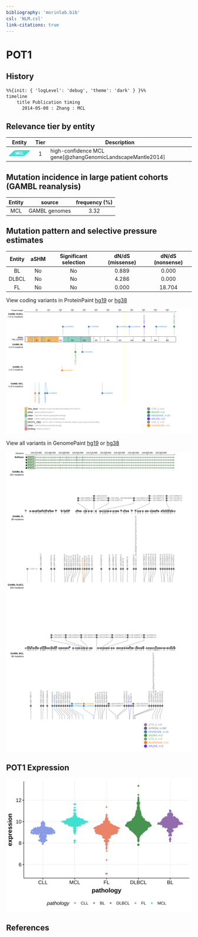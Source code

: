 ```yaml
---
bibliography: 'morinlab.bib'
csl: 'NLM.csl'
link-citations: true
---
```

# POT1

## History

```mermaid
%%{init: { 'logLevel': 'debug', 'theme': 'dark' } }%%
timeline
    title Publication timing
      2014-05-08 : Zhang : MCL
```

## Relevance tier by entity

|Entity|Tier|Description             |
|:------:|:----:|------------------------|
|![MCL](images/icons/MCL_tier1.png)   |1   |high-confidence MCL gene[@zhangGenomicLandscapeMantle2014]|

## Mutation incidence in large patient cohorts (GAMBL reanalysis)

|Entity|source       |frequency (%)|
|:------:|:-------------:|:-------------:|
|MCL   |GAMBL genomes|3.32         |

## Mutation pattern and selective pressure estimates

|Entity|aSHM|Significant selection|dN/dS (missense)|dN/dS (nonsense)|
|:------:|:----:|:---------------------:|:----------------:|:----------------:|
|BL    |No  |No                   |0.889           | 0.000          |
|DLBCL |No  |No                   |4.286           | 0.000          |
|FL    |No  |No                   |0.000           |18.704          |




View coding variants in ProteinPaint [hg19](https://morinlab.github.io/LLMPP/GAMBL/POT1_protein.html)  or [hg38](https://morinlab.github.io/LLMPP/GAMBL/POT1_protein_hg38.html)

![](images/proteinpaint/POT1_NM_015450.svg)

View all variants in GenomePaint [hg19](https://morinlab.github.io/LLMPP/GAMBL/POT1.html)  or [hg38](https://morinlab.github.io/LLMPP/GAMBL/POT1_hg38.html)

![](images/proteinpaint/POT1.svg)

## POT1 Expression
![](images/gene_expression/POT1_by_pathology.svg)
<!-- ORIGIN: zhangGenomicLandscapeMantle2014 -->
<!-- MCL: zhangGenomicLandscapeMantle2014 -->

## References

